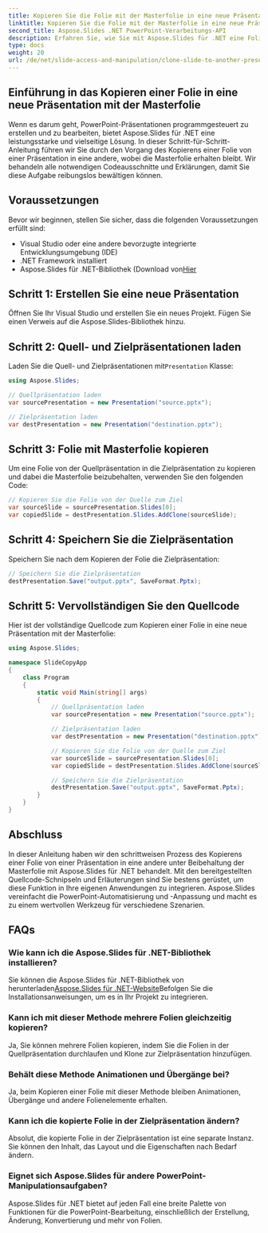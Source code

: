 ```yaml
---
title: Kopieren Sie die Folie mit der Masterfolie in eine neue Präsentation
linktitle: Kopieren Sie die Folie mit der Masterfolie in eine neue Präsentation
second_title: Aspose.Slides .NET PowerPoint-Verarbeitungs-API
description: Erfahren Sie, wie Sie mit Aspose.Slides für .NET eine Folie in eine neue PowerPoint-Präsentation kopieren und dabei die Masterfolie beibehalten. Diese umfassende Schritt-für-Schritt-Anleitung enthält Quellcodebeispiele und behandelt das Laden von Präsentationen, das Kopieren von Folien, das Beibehalten von Animationen und mehr.
type: docs
weight: 20
url: /de/net/slide-access-and-manipulation/clone-slide-to-another-presentation-with-master/
---
```


## Einführung in das Kopieren einer Folie in eine neue Präsentation mit der Masterfolie

Wenn es darum geht, PowerPoint-Präsentationen programmgesteuert zu erstellen und zu bearbeiten, bietet Aspose.Slides für .NET eine leistungsstarke und vielseitige Lösung. In dieser Schritt-für-Schritt-Anleitung führen wir Sie durch den Vorgang des Kopierens einer Folie von einer Präsentation in eine andere, wobei die Masterfolie erhalten bleibt. Wir behandeln alle notwendigen Codeausschnitte und Erklärungen, damit Sie diese Aufgabe reibungslos bewältigen können.

## Voraussetzungen

Bevor wir beginnen, stellen Sie sicher, dass die folgenden Voraussetzungen erfüllt sind:

- Visual Studio oder eine andere bevorzugte integrierte Entwicklungsumgebung (IDE)
- .NET Framework installiert
-  Aspose.Slides für .NET-Bibliothek (Download von[Hier](https://releases.aspose.com/slides/net/)

## Schritt 1: Erstellen Sie eine neue Präsentation

Öffnen Sie Ihr Visual Studio und erstellen Sie ein neues Projekt. Fügen Sie einen Verweis auf die Aspose.Slides-Bibliothek hinzu.

## Schritt 2: Quell- und Zielpräsentationen laden

 Laden Sie die Quell- und Zielpräsentationen mit`Presentation` Klasse:

```csharp
using Aspose.Slides;

// Quellpräsentation laden
var sourcePresentation = new Presentation("source.pptx");

// Zielpräsentation laden
var destPresentation = new Presentation("destination.pptx");
```

## Schritt 3: Folie mit Masterfolie kopieren

Um eine Folie von der Quellpräsentation in die Zielpräsentation zu kopieren und dabei die Masterfolie beizubehalten, verwenden Sie den folgenden Code:

```csharp
// Kopieren Sie die Folie von der Quelle zum Ziel
var sourceSlide = sourcePresentation.Slides[0];
var copiedSlide = destPresentation.Slides.AddClone(sourceSlide);
```

## Schritt 4: Speichern Sie die Zielpräsentation

Speichern Sie nach dem Kopieren der Folie die Zielpräsentation:

```csharp
// Speichern Sie die Zielpräsentation
destPresentation.Save("output.pptx", SaveFormat.Pptx);
```

## Schritt 5: Vervollständigen Sie den Quellcode

Hier ist der vollständige Quellcode zum Kopieren einer Folie in eine neue Präsentation mit der Masterfolie:

```csharp
using Aspose.Slides;

namespace SlideCopyApp
{
    class Program
    {
        static void Main(string[] args)
        {
            // Quellpräsentation laden
            var sourcePresentation = new Presentation("source.pptx");

            // Zielpräsentation laden
            var destPresentation = new Presentation("destination.pptx");

            // Kopieren Sie die Folie von der Quelle zum Ziel
            var sourceSlide = sourcePresentation.Slides[0];
            var copiedSlide = destPresentation.Slides.AddClone(sourceSlide);

            // Speichern Sie die Zielpräsentation
            destPresentation.Save("output.pptx", SaveFormat.Pptx);
        }
    }
}
```

## Abschluss

In dieser Anleitung haben wir den schrittweisen Prozess des Kopierens einer Folie von einer Präsentation in eine andere unter Beibehaltung der Masterfolie mit Aspose.Slides für .NET behandelt. Mit den bereitgestellten Quellcode-Schnipseln und Erläuterungen sind Sie bestens gerüstet, um diese Funktion in Ihre eigenen Anwendungen zu integrieren. Aspose.Slides vereinfacht die PowerPoint-Automatisierung und -Anpassung und macht es zu einem wertvollen Werkzeug für verschiedene Szenarien.

## FAQs

### Wie kann ich die Aspose.Slides für .NET-Bibliothek installieren?

 Sie können die Aspose.Slides für .NET-Bibliothek von herunterladen[Aspose.Slides für .NET-Website](https://releases.aspose.com/slides/net/)Befolgen Sie die Installationsanweisungen, um es in Ihr Projekt zu integrieren.

### Kann ich mit dieser Methode mehrere Folien gleichzeitig kopieren?

Ja, Sie können mehrere Folien kopieren, indem Sie die Folien in der Quellpräsentation durchlaufen und Klone zur Zielpräsentation hinzufügen.

### Behält diese Methode Animationen und Übergänge bei?

Ja, beim Kopieren einer Folie mit dieser Methode bleiben Animationen, Übergänge und andere Folienelemente erhalten.

### Kann ich die kopierte Folie in der Zielpräsentation ändern?

Absolut, die kopierte Folie in der Zielpräsentation ist eine separate Instanz. Sie können den Inhalt, das Layout und die Eigenschaften nach Bedarf ändern.

### Eignet sich Aspose.Slides für andere PowerPoint-Manipulationsaufgaben?

Aspose.Slides für .NET bietet auf jeden Fall eine breite Palette von Funktionen für die PowerPoint-Bearbeitung, einschließlich der Erstellung, Änderung, Konvertierung und mehr von Folien.